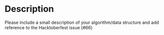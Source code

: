 # Description

Please include a small description of your algorithm/data structure and add reference to the Hacktoberfest issue (#66)
